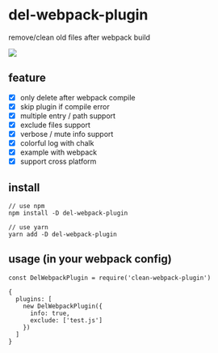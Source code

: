 # del-webpack-plugin
remove/clean old files after webpack build

![](https://i.imgur.com/t65OjUv.png)

## feature
- [x] only delete after webpack compile
- [x] skip plugin if compile error
- [x] multiple entry / path support
- [x] exclude files support
- [x] verbose / mute info support
- [x] colorful log with chalk
- [x] example with webpack
- [x] support cross platform

## install
```
// use npm
npm install -D del-webpack-plugin

// use yarn
yarn add -D del-webpack-plugin
```

## usage (in your webpack config)
```
const DelWebpackPlugin = require('clean-webpack-plugin')

{
  plugins: [
    new DelWebpackPlugin({
      info: true,
      exclude: ['test.js']
    })
  ]
}
```
